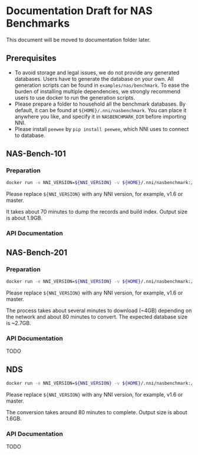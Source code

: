 # Documentation Draft for NAS Benchmarks

This document will be moved to documentation folder later.

## Prerequisites

* To avoid storage and legal issues, we do not provide any generated databases. Users have to generate the database on your own. All generation scripts can be found in `examples/nas/benchmark`. To ease the burden of installing multiple dependencies, we strongly recommend users to use docker to run the generation scripts.
* Please prepare a folder to household all the benchmark databases. By default, it can be found at `${HOME}/.nni/nasbenchmark`. You can place it anywhere you like, and specify it in `NASBENCHMARK_DIR` before importing NNI.
* Please install `peewee` by `pip install peewee`, which NNI uses to connect to database.

## NAS-Bench-101

### Preparation

```bash
docker run -e NNI_VERSION=${NNI_VERSION} -v ${HOME}/.nni/nasbenchmark:/outputs .:/root tensorflow/tensorflow:1.15.2-py3 /bin/bash /root/nasbench101.sh
```

Please replace `${NNI_VERSION}` with any NNI version, for example, v1.6 or master.

It takes about 70 minutes to dump the records and build index. Output size is about 1.9GB.

### API Documentation


## NAS-Bench-201

### Preparation

```bash
docker run -e NNI_VERSION=${NNI_VERSION} -v ${HOME}/.nni/nasbenchmark:/outputs .:/root ufoym/deepo:torch-cpu /bin/bash /root/nasbench201.sh
```

Please replace `${NNI_VERSION}` with any NNI version, for example, v1.6 or master.

The process takes about several minutes to download (~4GB) depending on the network and about 80 minutes to convert. The expected database size is ~2.7GB.

### API Documentation

TODO


## NDS

```bash
docker run -e NNI_VERSION=${NNI_VERSION} -v ${HOME}/.nni/nasbenchmark:/outputs .:/root python:3.8 /bin/bash /root/nds.sh
```

Please replace `${NNI_VERSION}` with any NNI version, for example, v1.6 or master.

The conversion takes around 80 minutes to complete. Output size is about 1.6GB.

### API Documentation

TODO
